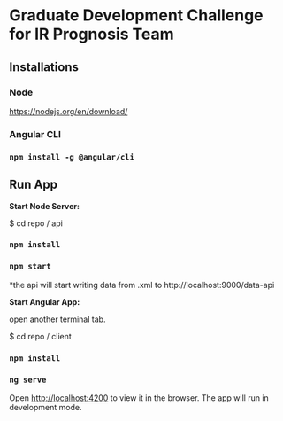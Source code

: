# Graduate Development Challenge for IR Prognosis Team

## Installations
### Node
https://nodejs.org/en/download/

### Angular CLI
### `npm install -g @angular/cli`

## Run App

**Start Node Server:**

$ cd repo / api
### `npm install`
### `npm start`
*the api will start writing data from .xml to http://localhost:9000/data-api
  
**Start Angular App:**

open another terminal tab.

$ cd repo / client
### `npm install`
### `ng serve`
  
Open [http://localhost:4200](http://localhost:4200) to view it in the browser.
The app will run in development mode.
